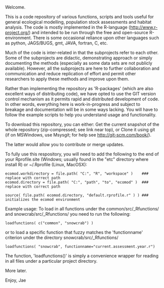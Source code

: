 

Welcome.


This is a code repository of various functions, scripts and tools useful for general ecological modelling, population stock assessments and habitat analysis. The code is mostly implemented in the R-language (http://www.r-project.org/) and intended to be run through the free and open-source R-environment. There is some occasional reliance upon other languages such as python, JAGS/BUGS, gmt, JAVA, fortran, C, etc.

Much of the code is inter-related in that the subprojects refer to each other. Some of the subprojects are didactic, demonstrating approach or simply documenting the methods (especially as some data sets are not publicly available). However, all the subprojects are here to further collaboration and communication and reduce replication of effort and permit other researchers to apply these methods and improve upon them. 

Rather than implementing the repository as 'R-packages' (which are also excellent ways of distributing code), we have opted to use the GIT version control mechanism as it permits rapid and distributed development of code. In other words, everything here is work-in-progress and subject to breakage and documentation will be in some ways lacking. You will have to follow the example scripts to help you understand usage and functionality.

To download this repository, you can either:
    Get the current snapshot of the whole repository (zip-compressed; see link near top), or 
    Clone it using git (if on MSWindows, use Msysgit; for help see http://git-scm.com/book/). 

The latter would allow you to contribute or merge updates. 


To fully use this respository, you will need to add the following to the end of your Rprofile.site (Windows; usually found in the "etc" directory where install R) or ~/.Rprofile (Linux, MacOSX):

    ecomod.workdirectory = file.path( "C:", "R", "workspace" )    ### replace with correct path
    ecomod.directory = file.path( "C:", "path", "to", "ecomod" )  ### replace with correct path
	
    source( file.path( ecomod.directory, "default.rprofile.r" ) ) ### initializes the ecomod environment



Example usage: To load in all functions under the common/src/_Rfunctions/ and snowcrab/src/_Rfunctions/ you need to run the following:

    loadfunctions( c("common", "snowcrab") )  

or to load a specific function that fuzzy matches the 'functionname' criterion under the directory snowcrab/src/_Rfunctions/

    loadfunctions( "snowcrab", functionname="current.assessment.year.r")  


The function, 'loadfunctions()' is simply a convenience wrapper for reading in all files under a particular project directory. 

More later.

Enjoy,
Jae
